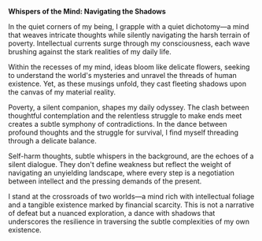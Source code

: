 <!--- 👋 Hi, I’m @stiochiometric. I am a junior artist and I like to draw. I draw traditional and digital both and I am still learning to become an artist. I like to do photography and I sometimes edit photos and do computer stuff. I like techy stuff as well and I am big fan of Cyberpunk and Asterism stuff. I also like star wars and I like to watch anime. I play usually minecraft but I also play chess and some other fps games thats available on mushroom.gg/stiochiometric  My links can be found out on discord  . My discord server where I post my Artworks and wanting to build a community for future purpose
- 👀 I’m interested in Arts and Animation And coding but byfar i only know python
- 🌱 I’m currently learning How to make animations and comics But i have future plans to make an arts and coding community
- 💞️ I’m looking to collaborate on discord, buymeacoffee and Twitter
- 📫 How to reach me https://discord.gg/Hv8utCG8jN 
-->
**Whispers of the Mind: Navigating the Shadows**

In the quiet corners of my being, I grapple with a quiet dichotomy—a mind that weaves intricate thoughts while silently navigating the harsh terrain of poverty. Intellectual currents surge through my consciousness, each wave brushing against the stark realities of my daily life.

Within the recesses of my mind, ideas bloom like delicate flowers, seeking to understand the world's mysteries and unravel the threads of human existence. Yet, as these musings unfold, they cast fleeting shadows upon the canvas of my material reality.

Poverty, a silent companion, shapes my daily odyssey. The clash between thoughtful contemplation and the relentless struggle to make ends meet creates a subtle symphony of contradictions. In the dance between profound thoughts and the struggle for survival, I find myself threading through a delicate balance.

Self-harm thoughts, subtle whispers in the background, are the echoes of a silent dialogue. They don't define weakness but reflect the weight of navigating an unyielding landscape, where every step is a negotiation between intellect and the pressing demands of the present.

I stand at the crossroads of two worlds—a mind rich with intellectual foliage and a tangible existence marked by financial scarcity. This is not a narrative of defeat but a nuanced exploration, a dance with shadows that underscores the resilience in traversing the subtle complexities of my own existence.


<!---
stiochiometric/stiochiometric is a ✨ special ✨ repository because its `README.md` (this file) appears on your GitHub profile.
You can click the Preview link to take a look at your changes.
--->
